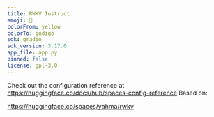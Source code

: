 ```yaml
---
title: RWKV Instruct
emoji: 💩
colorFrom: yellow
colorTo: indigo
sdk: gradio
sdk_version: 3.17.0
app_file: app.py
pinned: false
license: gpl-3.0
---
```


Check out the configuration reference at https://huggingface.co/docs/hub/spaces-config-reference
Based on:

https://huggingface.co/spaces/yahma/rwkv